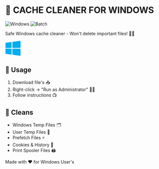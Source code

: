 # 🧹 CACHE CLEANER FOR WINDOWS

![Windows](https://img.shields.io/badge/Windows-0078D6?style=for-the-badge&logo=windows&logoColor=white)
![Batch](https://img.shields.io/badge/Batch-4D4D4D?style=for-the-badge&logo=windows-terminal&logoColor=white)

Safe Windows cache cleaner - Won't delete important files! 💾✨

<img src="https://raw.githubusercontent.com/devicons/devicon/master/icons/windows8/windows8-original.svg" alt="Windows" width="50" height="50"/>

## 🚀 Usage
1. Download file's 📥
2. Right-click → "Run as Administrator" 👨‍💻
3. Follow instructions 📺

## 🎯 Cleans
- Windows Temp Files 🗂️
- User Temp Files 📁
- Prefetch Files ⚡
- Cookies & History 🍪
- Print Spooler Files 🖨️

Made with ❤️ for Windows User's
